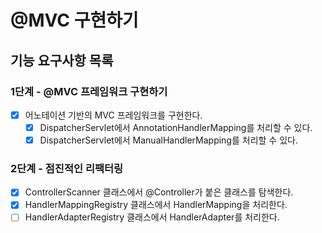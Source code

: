# @MVC 구현하기

## 기능 요구사항 목록

### 1단계 - @MVC 프레임워크 구현하기

- [x] 어노테이션 기반의 MVC 프레임워크를 구현한다.
  - [x] DispatcherServlet에서 AnnotationHandlerMapping를 처리할 수 있다.
  - [x] DispatcherServlet에서 ManualHandlerMapping를 처리할 수 있다.

### 2단계 - 점진적인 리팩터링

- [x] ControllerScanner 클래스에서 @Controller가 붙은 클래스를 탐색한다.
- [x] HandlerMappingRegistry 클래스에서 HandlerMapping을 처리한다.
- [ ] HandlerAdapterRegistry 클래스에서 HandlerAdapter를 처리한다.
